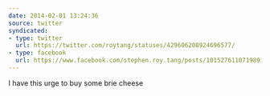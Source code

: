 ```yaml
---
date: 2014-02-01 13:24:36
source: twitter
syndicated:
- type: twitter
  url: https://twitter.com/roytang/statuses/429606208924696577/
- type: facebook
  url: https://www.facebook.com/stephen.roy.tang/posts/10152761107198912
---
```


I have this urge to buy some brie cheese